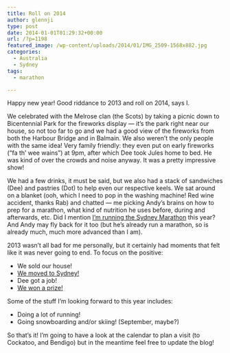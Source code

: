 ```yaml
---
title: Roll on 2014
author: glennji
type: post
date: 2014-01-01T01:29:32+00:00
url: /?p=1198
featured_image: /wp-content/uploads/2014/01/IMG_2509-1568x882.jpg
categories:
  - Australia
  - Sydney
tags:
  - marathon

---
```

Happy new year! Good riddance to 2013 and roll on 2014, says I.
  
We celebrated with the Melrose clan (the Scots) by taking a picnic down to Bicentennial Park for the fireworks display &#8212; it&#8217;s the park right near our house, so not too far to go and we had a good view of the fireworks from both the Harbour Bridge and in Balmain. We also weren&#8217;t the only people with the same idea! Very family friendly: they even put on early fireworks (&#8220;fa th&#8217; wee wains&#8221;) at 9pm, after which Dee took Jules home to bed. He was kind of over the crowds and noise anyway. It was a pretty impressive show!
  
We had a few drinks, it must be said, but we also had a stack of sandwiches (Dee) and pastries (Dot) to help even our respective keels. We sat around on a blanket (ooh, which I need to pop in the washing machine! Red wine accident, thanks Rab) and chatted &#8212; me picking Andy&#8217;s brains on how to prep for a marathon, what kind of nutrition he uses before, during and afterwards, etc. Did I mention [I&#8217;m running the Sydney Marathon][1] this year? And Andy may fly back for it too (but he&#8217;s already run a marathon, so is already much, much more advanced than I am).
  
2013 wasn&#8217;t all bad for me personally, but it certainly had moments that felt like it was never going to end. To focus on the positive:

  * We sold our house!
  * [We moved to Sydney!][2]
  * Dee got a job!
  * [We won a prize!][3]

Some of the stuff I&#8217;m looking forward to this year includes:

  * Doing a lot of running!
  * Going snowboarding and/or skiing! (September, maybe?)

So that&#8217;s it! I&#8217;m going to have a look at the calendar to plan a visit (to Cockatoo, and Bendigo) but in the meantime feel free to update the blog!
  
<!--more-->

 [1]: http://six-month-challenge.blogspot.com.au/2013/12/prepping-for-strong-2014.html
 [2]: http://glennji.com/2013/04/18/854/
 [3]: http://glennji.com/2013/12/21/i-won-something/
